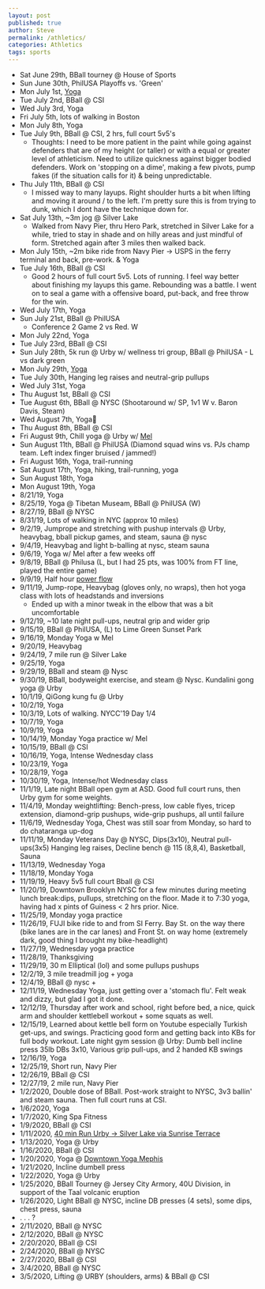 ```yaml
---
layout: post
published: true
author: Steve
permalink: /athletics/
categories: Athletics
tags: sports
---
```

- Sat June 29th, BBall tourney @ House of Sports
- Sun June 30th, PhilUSA Playoffs vs. 'Green'
- Mon July 1st, [Yoga](https://www.instagram.com/tvyogi)
- Tue July 2nd, BBall @ CSI
- Wed July 3rd, Yoga
- Fri July 5th, lots of walking in Boston
- Mon July 8th, Yoga
- Tue July 9th, BBall @ CSI, 2 hrs, full court 5v5's 
  - Thoughts: I need to be more patient in the paint while going against defenders that are of my height (or taller) or with a equal or greater level of athleticism. Need to utilize quickness against bigger bodied defenders. Work on 'stopping on a dime', making a few pivots, pump fakes (if the situation calls for it) & being unpredictable.  
- Thu July 11th, BBall @ CSI
  - I missed way to many layups. Right shoulder hurts a bit when lifting and moving it around / to the left. I'm pretty sure this is from trying to dunk, which I dont have the technique down for.
- Sat July 13th, ~3m jog @ Silver Lake
  - Walked from Navy Pier, thru Hero Park, stretched in Silver Lake for a while, tried to stay in shade and on hilly areas and just mindful of form. Stretched again after 3 miles then walked back.
- Mon July 15th, ~2m bike ride from Navy Pier -> USPS in the ferry terminal and back, pre-work. & Yoga 
- Tue July 16th, BBall @ CSI
  - Good 2 hours of full court 5v5. Lots of running. I feel way better about finishing my layups this game. Rebounding was a battle. I went on to seal a game with a offensive board, put-back, and free throw for the win.
- Wed July 17th, Yoga
- Sun July 21st, BBall @ PhilUSA
  - Conference 2 Game 2 vs Red. W
- Mon July 22nd, Yoga
- Tue July 23rd, BBall @ CSI
- Sun July 28th, 5k run @ Urby w/ wellness tri group, BBall @ PhilUSA - L vs dark green
- Mon July 29th, [Yoga](https://www.google.com/search?q=forearm+headstand&oq=forearm+headstand&aqs=chrome..69i57j0l5.2536j0j7&sourceid=chrome&ie=UTF-8)
- Tue July 30th, Hanging leg raises and neutral-grip pullups 
- Wed July 31st, Yoga
- Thu August 1st, BBall @ CSI
- Tue August 6th, BBall @ NYSC (Shootaround w/ SP, 1v1 W v. Baron Davis, Steam)
- Wed August 7th, Yoga🙏
- Thu August 8th, BBall @ CSI
- Fri August 9th, Chill yoga @ Urby w/ [Mel](https://www.instagram.com/tvyogi) 
- Sun August 11th, BBall @ PhilUSA (Diamond squad wins vs. PJs champ team. Left index finger bruised / jammed!)
- Fri August 16th, Yoga, trail-running 
- Sat August 17th, Yoga, hiking, trail-running, yoga 
- Sun August 18th, Yoga
- Mon August 19th, Yoga
- 8/21/19, Yoga
- 8/25/19, Yoga @ Tibetan Museam, BBall @ PhilUSA (W)
- 8/27/19, BBall @ NYSC
- 8/31/19, Lots of walking in NYC (approx 10 miles)
- 9/2/19, Jumprope and stretching with pushup intervals @ Urby, heavybag, bball pickup games, and steam, sauna @ nysc 
- 9/4/19, Heavybag and light b-balling at nysc, steam sauna
- 9/6/19, Yoga w/ Mel after a few weeks off
- 9/8/19, BBall @ Philusa (L, but I had 25 pts, was 100% from FT line, played the entire game)
- 9/9/19, Half hour [power flow](https://www.ashtangayoga.info/practice/intermediate-series-nadi-shodhana/item/mukta-hasta-shirshasana-a/)
- 9/11/19, Jump-rope, Heavybag (gloves only, no wraps), then hot yoga class with lots of headstands and inversions
  - Ended up with a minor tweak in the elbow that was a bit uncomfortable
- 9/12/19, ~10 late night pull-ups, neutral grip and wider grip
- 9/15/19, BBall @ PhilUSA, (L) to Lime Green Sunset Park
- 9/16/19, Monday Yoga w Mel
- 9/20/19, Heavybag
- 9/24/19, 7 mile run @ Silver Lake
- 9/25/19, Yoga
- 9/29/19, BBall and steam @ Nysc
- 9/30/19, BBall, bodyweight exercise, and steam @ Nysc. Kundalini gong yoga @ Urby
- 10/1/19, QiGong kung fu @ Urby
- 10/2/19, Yoga
- 10/3/19, Lots of walking. NYCC'19 Day 1/4
- 10/7/19, Yoga
- 10/9/19, Yoga
- 10/14/19, Monday Yoga practice w/ Mel
- 10/15/19, BBall @ CSI 
- 10/16/19, Yoga, Intense Wednesday class
- 10/23/19, Yoga
- 10/28/19, Yoga
- 10/30/19, Yoga, Intense/hot Wednesday class
- 11/1/19, Late night BBall open gym at ASD. Good full court runs, then Urby gym for some weights.  
- 11/4/19, Monday weightlifting: Bench-press, low cable flyes, tricep extension, diamond-grip pushups, wide-grip pushups, all until failure
- 11/6/19, Wednesday Yoga, Chest was still soar from Monday, so hard to do chataranga up-dog
- 11/11/19, Monday Veterans Day @ NYSC, Dips(3x10), Neutral pull-ups(3x5) Hanging leg raises, Decline bench @ 115 (8,8,4), Basketball, Sauna
- 11/13/19, Wednesday Yoga
- 11/18/19, Monday Yoga
- 11/19/19, Heavy 5v5 full court Bball @ CSI 
- 11/20/19, Downtown Brooklyn NYSC for a few minutes during meeting lunch break:dips, pullups, stretching on the floor. Made it to 7:30 yoga, having had x pints of Guiness < 2 hrs prior. Nice.
- 11/25/19, Monday yoga practice
- 11/26/19, FUJI bike ride to and from SI Ferry. Bay St. on the way there (bike lanes are in the car lanes) and Front St. on way home (extremely dark, good thing I brought my bike-headlight)
- 11/27/19, Wednesday yoga practice 
- 11/28/19, Thanksgiving 
- 11/29/19, 30 m Elliptical (lol) and some pullups pushups 
- 12/2/19, 3 mile treadmill jog + yoga  
- 12/4/19, BBall @ nysc + 
- 12/11/19, Wednesday Yoga, just getting over a 'stomach flu'. Felt weak and dizzy, but glad I got it done. 
- 12/12/19, Thursday after work and school, right before bed, a nice, quick arm and shoulder kettlebell workout + some squats as well.  
- 12/15/19, Learned about kettle bell form on Youtube especially Turkish get-ups, and swings. Practicing good form and getting back into KBs for full body workout. Late night gym session @ Urby: Dumb bell incline press 35lb DBs 3x10, Various grip pull-ups, and 2 handed KB swings 
- 12/16/19, Yoga
- 12/25/19, Short run, Navy Pier 
- 12/26/19, BBall @ CSI 
- 12/27/19, 2 mile run, Navy Pier
- 1/2/2020, Double dose of BBall. Post-work straight to NYSC, 3v3 ballin' and steam sauna. Then full court runs at CSI. 
- 1/6/2020, Yoga
- 1/7/2020, King Spa Fitness 
- 1/9/2020, BBall @ CSI
- 1/11/2020, [40 min Run Urby -> Silver Lake via Sunrise Terrace](https://connect.garmin.com/modern/activity/4425243311) 
- 1/13/2020, Yoga @ Urby
- 1/16/2020, BBall @ CSI 
- 1/20/2020, Yoga @ [Downtown Yoga Mephis](https://www.downtownyogamemphis.com)
- 1/21/2020, Incline dumbell press 
- 1/22/2020, Yoga @ Urby
- 1/25/2020, BBall Tourney @ Jersey City Armory, 40U Division, in support of the Taal volcanic eruption
- 1/26/2020, Light BBall @ NYSC, incline DB presses (4 sets), some dips, chest press, sauna 
- . . . ?
- 2/11/2020, BBall @ NYSC
- 2/12/2020, BBall @ NYSC
- 2/20/2020, BBall @ CSI
- 2/24/2020, BBall @ NYSC 
- 2/27/2020, BBall @ CSI 
- 3/4/2020, BBall @ NYSC 
- 3/5/2020, Lifting @ URBY (shoulders, arms) & BBall @ CSI

